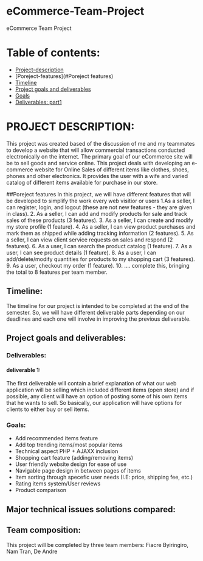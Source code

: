 # eCommerce-Team-Project
eCommerce Team Project


# Table of contents:
- [Project-description](#PROJECT-DESCRIPTION)
- [Poreject-features](#Poreject features)
- [Timeline](#Timeline)
- [Project goals and deliverables](#Project-goals-and-deliverables)
- [Goals](#Goals)
- [Deliverables: part1](#deliverables)
# PROJECT DESCRIPTION:
This project was created based of the discussion of me and my teammates to develop a website that will allow commercial transactions conducted electronically on the internet. The primary goal of our eCommerce site will be to sell goods and service online. This project deals with developing an e-commerce website for Online Sales of different items like clothes, shoes, phones and other electronics. It provides the user with a wife and varied catalog of different items available for purchase in our store.

##Poreject features
In this project, we will have different features that will be developed to simplify the work every web visitior or users
 1.As a seller, I can register, login, and logout (these are not new features - they are given in class).
 2. As a seller, I can add and modify products for sale and track sales of these products (3 features).
 3. As a seller, I can create and modify my store profile (1 feature).
 4. As a seller, I can view product purchases and mark them as shipped while adding tracking information (2 features).
 5. As a seller, I can view client service requests on sales and respond (2 features).
 6. As a user, I can search the product catalog (1 feature).
 7. As a user, I can see product details (1 feature).
 8. As a user, I can add/delete/modify quantities for products to my shopping cart (3 features).
 9. As a user, checkout my order (1 feature).
 10. .... complete this, bringing the total to 8 features per team member.

## Timeline: 

The timeline for our project is intended to be completed at the end of the semester. So, we will have different deliverable parts depending on our deadlines and each one will involve in improving the previous deliverable.

## Project goals and deliverables:
### Deliverables:
#### deliverable 1:
The first deliverable will contain a brief explanation of what our web application will be selling which included different items (open store) and if possible, any client will have an option of posting some of his own items that he wants to sell. So basically, our application will have options for clients to either buy or sell items. 

### Goals: 
- Add recommended items feature 
- Add top trending items/most popular items
- Technical aspect PHP + AJAXX inclusion
- Shopping cart feature (adding/removing items)
- User friendly website design for ease of use
- Navigable page design in between pages of items
- Item sorting through specefic user needs (I.E: price, shipping fee, etc.)
- Rating items system/User reviews
- Product comparison
## Major technical issues solutions compared:
 

## Team composition: 

This project will be completed by three team members: Fiacre Byiringiro, Nam Tran, De Andre
